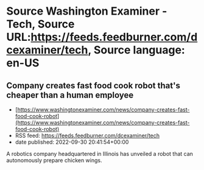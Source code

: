 # Source Washington Examiner - Tech, Source URL:https://feeds.feedburner.com/dcexaminer/tech, Source language: en-US

## Company creates fast food cook robot that's cheaper than a human employee
 - [https://www.washingtonexaminer.com/news/company-creates-fast-food-cook-robot](https://www.washingtonexaminer.com/news/company-creates-fast-food-cook-robot)
 - RSS feed: https://feeds.feedburner.com/dcexaminer/tech
 - date published: 2022-09-30 20:41:54+00:00

A robotics company headquartered in Illinois has unveiled a robot that can autonomously prepare chicken wings.
